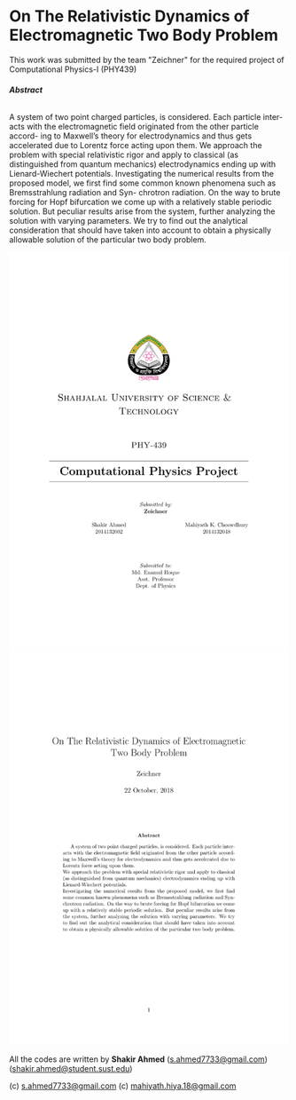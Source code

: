 # On The Relativistic Dynamics of Electromagnetic Two Body Problem

This work was submitted by the team "Zeichner" for the required project of Computational Physics-I (PHY439)

###### **_Abstract_**

A system of two point charged particles, is considered. Each particle inter- acts with the electromagnetic field originated from the other particle accord- ing to Maxwell’s theory for electrodynamics and thus gets accelerated due to Lorentz force acting upon them.
We approach the problem with special relativistic rigor and apply to classical (as distinguished from quantum mechanics) electrodynamics ending up with Lienard-Wiechert potentials.
Investigating the numerical results from the proposed model, we first find some common known phenomena such as Bremsstrahlung radiation and Syn- chrotron radiation. On the way to brute forcing for Hopf bifurcation we come up with a relatively stable periodic solution. But peculiar results arise from the system, further analyzing the solution with varying parameters. We try to find out the analytical consideration that should have taken into account to obtain a physically allowable solution of the particular two body problem.




![main pdf](main.png)
![abstract pdf](abstract.png)


All the codes are written by **Shakir Ahmed**
(s.ahmed7733@gmail.com)
(shakir.ahmed@student.sust.edu)

(c) s.ahmed7733@gmail.com
(c) mahiyath.hiya.18@gmail.com